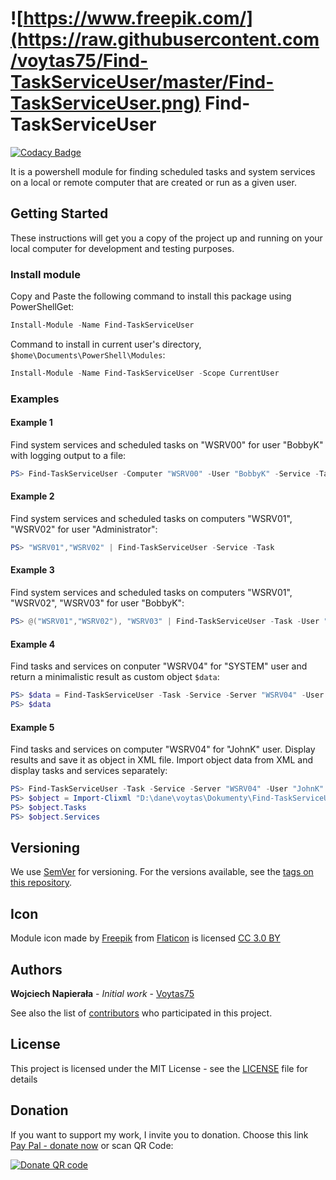 # ![https://www.freepik.com/](https://raw.githubusercontent.com/voytas75/Find-TaskServiceUser/master/Find-TaskServiceUser.png) Find-TaskServiceUser

[![Codacy Badge](https://api.codacy.com/project/badge/Grade/346cac2f827442299c725d7ce5a212f7)](https://app.codacy.com/app/VoytasTeam/Find-TaskServiceUser?utm_source=github.com&utm_medium=referral&utm_content=voytas75/Find-TaskServiceUser&utm_campaign=Badge_Grade_Dashboard)

It is a powershell module for finding scheduled tasks and system services on a local or remote computer that are created or run as a given user.

## Getting Started

These instructions will get you a copy of the project up and running on your local computer for development and testing purposes.

### Install module

Copy and Paste the following command to install this package using PowerShellGet:

```powershell
Install-Module -Name Find-TaskServiceUser
```

Command to install in current user's directory, `$home\Documents\PowerShell\Modules`:

```powershell
Install-Module -Name Find-TaskServiceUser -Scope CurrentUser
```

### Examples

#### Example 1

Find system services and scheduled tasks on "WSRV00" for user "BobbyK" with logging output to a file:

```powershell
PS> Find-TaskServiceUser -Computer "WSRV00" -User "BobbyK" -Service -Task -Log
```

#### Example 2

Find system services and scheduled tasks on computers "WSRV01", "WSRV02" for user "Administrator":

```powershell
PS> "WSRV01","WSRV02" | Find-TaskServiceUser -Service -Task
```

#### Example 3

Find system services and scheduled tasks on computers "WSRV01", "WSRV02", "WSRV03" for user "BobbyK":

```powershell
PS> @("WSRV01","WSRV02"), "WSRV03" | Find-TaskServiceUser -Task -User "BobbyK"
```

#### Example 4

Find tasks and services on conputer "WSRV04" for "SYSTEM" user and return a minimalistic result as custom object `$data`:

```powershell
PS> $data = Find-TaskServiceUser -Task -Service -Server "WSRV04" -User "SYSTEM" -Minimal
PS> $data
```

#### Example 5

Find tasks and services on computer "WSRV04" for "JohnK" user. Display results and save it as object in XML file. Import object data from XML and display tasks and services separately:

```powershell
PS> Find-TaskServiceUser -Task -Service -Server "WSRV04" -User "JohnK" -Export
PS> $object = Import-Clixml "D:\dane\voytas\Dokumenty\Find-TaskServiceUser.XML"
PS> $object.Tasks
PS> $object.Services
```

## Versioning

We use [SemVer](http://semver.org/) for versioning. For the versions available, see the [tags on this repository](https://github.com/voytas75/Find-TaskServiceUser/tags). 

## Icon

Module icon made by [Freepik](https://www.freepik.com/) from [Flaticon](https://www.flaticon.com/) is licensed [CC 3.0 BY](http://creativecommons.org/licenses/by/3.0/)

## Authors

**Wojciech Napierała** - *Initial work* - [Voytas75](https://github.com/voytas75)

See also the list of [contributors](https://github.com/voytas75/Find-TaskServiceUser/graphs/contributors) who participated in this project.

## License

This project is licensed under the MIT License - see the [LICENSE](https://github.com/voytas75/Find-TaskServiceUser/blob/master/LICENSE) file for details

## Donation

If you want to support my work, I invite you to donation. Choose this link [Pay Pal - donate now](https://www.paypal.com/cgi-bin/webscr?cmd=_donations&business=ZQJXFYKHL7JUA&currency_code=PLN&source=url) or scan QR Code:

[![Donate QR code](https://github.com/voytas75/Find-TaskServiceUser/blob/master/Kod%20QR.png?raw=true)](https://www.paypal.com/cgi-bin/webscr?cmd=_donations&business=ZQJXFYKHL7JUA&currency_code=PLN&source=url)
